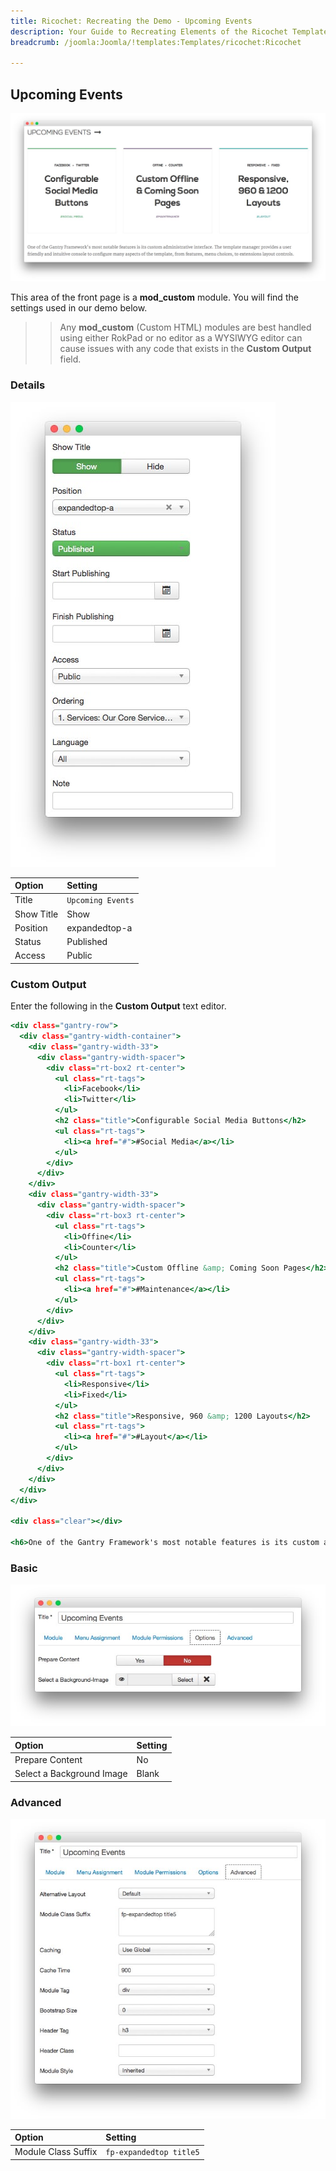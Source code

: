 ```yaml
---
title: Ricochet: Recreating the Demo - Upcoming Events
description: Your Guide to Recreating Elements of the Ricochet Template for Joomla
breadcrumb: /joomla:Joomla/!templates:Templates/ricochet:Ricochet

---
```


Upcoming Events
----

![](assets/demo_4.jpeg)

This area of the front page is a **mod_custom** module. You will find the settings used in our demo below.

>> Any **mod_custom** (Custom HTML) modules are best handled using either RokPad or no editor as a WYSIWYG editor can cause issues with any code that exists in the **Custom Output** field.

### Details

![](assets/demo_4a.jpeg)

|   Option   |      Setting      |
| :--------- | :---------------- |
| Title      | `Upcoming Events` |
| Show Title | Show              |
| Position   | expandedtop-a     |
| Status     | Published         |
| Access     | Public            |

### Custom Output

Enter the following in the **Custom Output** text editor.

~~~ .html
<div class="gantry-row">
  <div class="gantry-width-container">
    <div class="gantry-width-33">
      <div class="gantry-width-spacer">
        <div class="rt-box2 rt-center">
          <ul class="rt-tags">
            <li>Facebook</li>
            <li>Twitter</li>
          </ul>         
          <h2 class="title">Configurable Social Media Buttons</h2>
          <ul class="rt-tags">
            <li><a href="#">#Social Media</a></li>
          </ul>           
        </div>
      </div>
    </div>  
    <div class="gantry-width-33">
      <div class="gantry-width-spacer">
        <div class="rt-box3 rt-center">
          <ul class="rt-tags">
            <li>Offine</li>
            <li>Counter</li>
          </ul>           
          <h2 class="title">Custom Offline &amp; Coming Soon Pages</h2>
          <ul class="rt-tags">
            <li><a href="#">#Maintenance</a></li>
          </ul>           
        </div>
      </div>
    </div>  
    <div class="gantry-width-33">
      <div class="gantry-width-spacer">
        <div class="rt-box1 rt-center">
          <ul class="rt-tags">
            <li>Responsive</li>
            <li>Fixed</li>
          </ul>           
          <h2 class="title">Responsive, 960 &amp; 1200 Layouts</h2>
          <ul class="rt-tags">
            <li><a href="#">#Layout</a></li>
          </ul>           
        </div>
      </div>
    </div>      
  </div>    
</div>

<div class="clear"></div>

<h6>One of the Gantry Framework's most notable features is its custom administrative interface. The template manager provides a user friendly and intuitive console to configure many aspects of the template, from features, menu choices, to extensions layout controls.</h6>
~~~

### Basic

![](assets/demo_4b.jpeg)

| Option                    | Setting     |
| :----------               | :---------- |
| Prepare Content           | No          |
| Select a Background Image | Blank       |

### Advanced

![](assets/demo_4c.jpeg)

|        Option       |         Setting         |
| :------------------ | :---------------------- |
| Module Class Suffix | `fp-expandedtop title5` |
